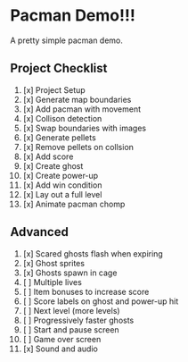 # Pacman Demo!!!

A pretty simple pacman demo.

## Project Checklist

1.  [x] Project Setup
2.  [x] Generate map boundaries
3.  [x] Add pacman with movement
4.  [x] Collison detection
5.  [x] Swap boundaries with images
6.  [x] Generate pellets
7.  [x] Remove pellets on collsion
8.  [x] Add score
9.  [x] Create ghost
10. [x] Create power-up
11. [x] Add win condition
12. [x] Lay out a full level
13. [x] Animate pacman chomp

## Advanced

1. [x] Scared ghosts flash when expiring
2. [x] Ghost sprites
3. [x] Ghosts spawn in cage
4. [ ] Multiple lives
5. [ ] Item bonuses to increase score
6. [ ] Score labels on ghost and power-up hit
7. [ ] Next level (more levels)
8. [ ] Progressively faster ghosts
9. [ ] Start and pause screen
10. [ ] Game over screen
11. [x] Sound and audio
